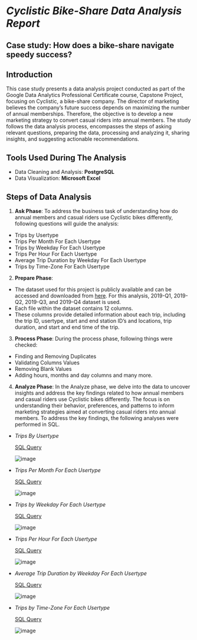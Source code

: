 # ***Cyclistic Bike-Share Data Analysis Report***

## Case study: How does a bike-share navigate speedy success?

## **Introduction**
This case study presents a data analysis project conducted as part of the Google Data Analytics Professional Certificate course, Capstone Project, focusing on Cyclistic, a bike-share company.
The director of marketing believes the company’s future success depends on maximizing the number of annual memberships.
Therefore, the objective is to develop a new marketing strategy to convert casual riders into annual members.
The study follows the data analysis process, encompasses the steps of asking relevant questions, preparing the data, processing and analyzing it, sharing insights, and suggesting actionable recommendations.

## **Tools Used During The Analysis**
- Data Cleaning and Analysis: **PostgreSQL**
- Data Visualization: **Microsoft Excel**

## **Steps of Data Analysis**
1. **Ask Phase**:
To address the business task of understanding how do annual members and casual riders use Cyclistic bikes differently, following questions will guide the analysis:
- Trips by Usertype
- Trips Per Month For Each Usertype
- Trips by Weekday For Each Usertype
- Trips Per Hour For Each Usertype
- Average Trip Duration by Weekday For Each Usertype
- Trips by Time-Zone For Each Usertype

2. **Prepare Phase**:
- The dataset used for this project is publicly available and can be accessed and downloaded from [here](https://divvy-tripdata.s3.amazonaws.com/index.html). For this analysis, 2019-Q1, 2019-Q2, 2019-Q3, and 2019-Q4 dataset is used.
- Each file within the dataset contains 12 columns.
- These columns provide detailed information about each trip, including the trip ID, usertype, start and end station ID’s and locations, trip duration, and start and end time of the trip.

3. **Process Phase**:
During the process phase, following things were checked:
- Finding and Removing Duplicates
- Validating Columns Values
- Removing Blank Values
- Adding hours, months and day columns and many more.

4. **Analyze Phase**:
In the Analyze phase, we delve into the data to uncover insights and address the key findings related to how annual members and casual riders use Cyclistic bikes differently. The focus is on understanding their behavior, preferences, and patterns to inform marketing strategies aimed at converting casual riders into annual members. To address the key findings, the following analyses were performed in SQL.

- *Trips By Usertype*

  [SQL Query](https://github.com/kvisalpara8/Cyclistic-Bike-Share-Analysis-Project/blob/main/Cyclistic%20Bike-Share%20Capstone%20Project/sql%20query/1_number%20of%20trip%20by%20usertype.sql)

  ![image](https://github.com/user-attachments/assets/b4b17d44-dd43-4f9a-ab85-a21e3d727cd7)

- *Trips Per Month For Each Usertype*

  [SQL Query](https://github.com/kvisalpara8/Cyclistic-Bike-Share-Analysis-Project/blob/main/Cyclistic%20Bike-Share%20Capstone%20Project/sql%20query/2_number%20of%20trip%20by%20usertype%20and%20month.sql)

  ![image](https://github.com/user-attachments/assets/e0792172-c6ec-4608-a7a1-d4d325630aa0)

- *Trips by Weekday For Each Usertype*

  [SQL Query](https://github.com/kvisalpara8/Cyclistic-Bike-Share-Analysis-Project/blob/main/Cyclistic%20Bike-Share%20Capstone%20Project/sql%20query/3_number%20of%20trip%20by%20weekday%20and%20usertype.sql)

  ![image](https://github.com/user-attachments/assets/7d7b401f-564f-481d-a23b-cc5482723f07)

- *Trips Per Hour For Each Usertype*

  [SQL Query](https://github.com/kvisalpara8/Cyclistic-Bike-Share-Analysis-Project/blob/main/Cyclistic%20Bike-Share%20Capstone%20Project/sql%20query/5_number%20of%20trip%20by%20hour%20and%20usertype.sql)

  ![image](https://github.com/user-attachments/assets/7e45be39-4f81-43ab-a62b-25f78a865b10)

- *Average Trip Duration by Weekday For Each Usertype*

  [SQL Query](https://github.com/kvisalpara8/Cyclistic-Bike-Share-Analysis-Project/blob/main/Cyclistic%20Bike-Share%20Capstone%20Project/sql%20query/4_avearge%20trip%20duration%20by%20usertype%20and%20weekday.sql)

  ![image](https://github.com/user-attachments/assets/8b7c2915-6fb2-4cc7-ac49-588ccfea36e6)

- *Trips by Time-Zone For Each Usertype*

  [SQL Query](https://github.com/kvisalpara8/Cyclistic-Bike-Share-Analysis-Project/blob/main/Cyclistic%20Bike-Share%20Capstone%20Project/sql%20query/6_number%20of%20trip%20by%20time%20zone%20and%20usertype.sql)

  ![image](https://github.com/user-attachments/assets/8ee70c1d-0437-4f74-8770-02d0a2504f71)
